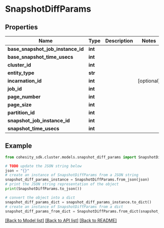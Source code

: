 # SnapshotDiffParams


## Properties

Name | Type | Description | Notes
------------ | ------------- | ------------- | -------------
**base_snapshot_job_instance_id** | **int** |  | 
**base_snapshot_time_usecs** | **int** |  | 
**cluster_id** | **int** |  | 
**entity_type** | **str** |  | 
**incarnation_id** | **int** |  | [optional] 
**job_id** | **int** |  | 
**page_number** | **int** |  | 
**page_size** | **int** |  | 
**partition_id** | **int** |  | 
**snapshot_job_instance_id** | **int** |  | 
**snapshot_time_usecs** | **int** |  | 

## Example

```python
from cohesity_sdk.cluster.models.snapshot_diff_params import SnapshotDiffParams

# TODO update the JSON string below
json = "{}"
# create an instance of SnapshotDiffParams from a JSON string
snapshot_diff_params_instance = SnapshotDiffParams.from_json(json)
# print the JSON string representation of the object
print(SnapshotDiffParams.to_json())

# convert the object into a dict
snapshot_diff_params_dict = snapshot_diff_params_instance.to_dict()
# create an instance of SnapshotDiffParams from a dict
snapshot_diff_params_from_dict = SnapshotDiffParams.from_dict(snapshot_diff_params_dict)
```
[[Back to Model list]](../README.md#documentation-for-models) [[Back to API list]](../README.md#documentation-for-api-endpoints) [[Back to README]](../README.md)


